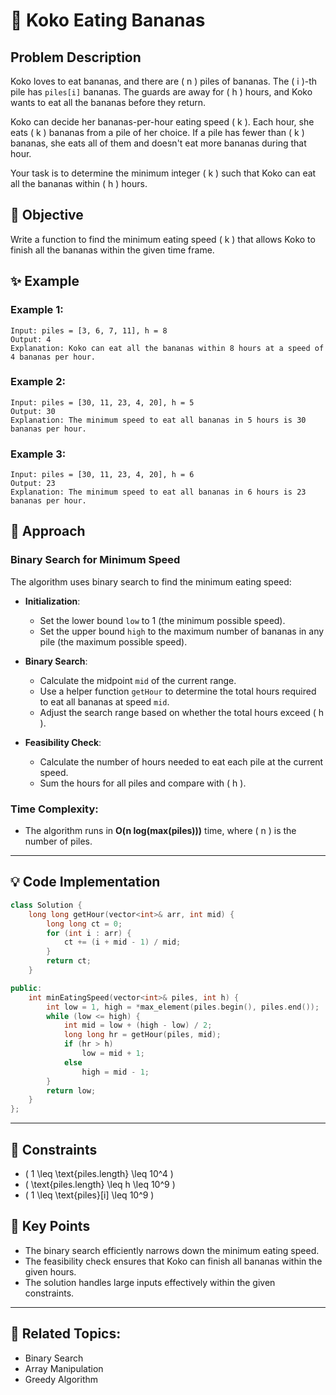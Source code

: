 # 🍌 **Koko Eating Bananas**

## Problem Description

Koko loves to eat bananas, and there are \( n \) piles of bananas. The \( i \)-th pile has `piles[i]` bananas. The guards are away for \( h \) hours, and Koko wants to eat all the bananas before they return.

Koko can decide her bananas-per-hour eating speed \( k \). Each hour, she eats \( k \) bananas from a pile of her choice. If a pile has fewer than \( k \) bananas, she eats all of them and doesn't eat more bananas during that hour.

Your task is to determine the minimum integer \( k \) such that Koko can eat all the bananas within \( h \) hours.

## 🎯 **Objective**

Write a function to find the minimum eating speed \( k \) that allows Koko to finish all the bananas within the given time frame.

## ✨ **Example**

### Example 1:
```plaintext
Input: piles = [3, 6, 7, 11], h = 8
Output: 4
Explanation: Koko can eat all the bananas within 8 hours at a speed of 4 bananas per hour.
```

### Example 2:
```plaintext
Input: piles = [30, 11, 23, 4, 20], h = 5
Output: 30
Explanation: The minimum speed to eat all bananas in 5 hours is 30 bananas per hour.
```

### Example 3:
```plaintext
Input: piles = [30, 11, 23, 4, 20], h = 6
Output: 23
Explanation: The minimum speed to eat all bananas in 6 hours is 23 bananas per hour.
```

## 🚀 **Approach**

### **Binary Search for Minimum Speed**

The algorithm uses binary search to find the minimum eating speed:

- **Initialization**:
  - Set the lower bound `low` to 1 (the minimum possible speed).
  - Set the upper bound `high` to the maximum number of bananas in any pile (the maximum possible speed).

- **Binary Search**:
  - Calculate the midpoint `mid` of the current range.
  - Use a helper function `getHour` to determine the total hours required to eat all bananas at speed `mid`.
  - Adjust the search range based on whether the total hours exceed \( h \).

- **Feasibility Check**:
  - Calculate the number of hours needed to eat each pile at the current speed.
  - Sum the hours for all piles and compare with \( h \).

### **Time Complexity**:
- The algorithm runs in **O(n log(max(piles)))** time, where \( n \) is the number of piles.

---

## 💡 **Code Implementation**

```cpp
class Solution {
    long long getHour(vector<int>& arr, int mid) {
        long long ct = 0;
        for (int i : arr) {
            ct += (i + mid - 1) / mid;
        }
        return ct;
    }

public:
    int minEatingSpeed(vector<int>& piles, int h) {
        int low = 1, high = *max_element(piles.begin(), piles.end());
        while (low <= high) {
            int mid = low + (high - low) / 2;
            long long hr = getHour(piles, mid);
            if (hr > h)
                low = mid + 1;
            else
                high = mid - 1;
        }
        return low;
    }
};
```

---

## 🔧 **Constraints**

- \( 1 \leq \text{piles.length} \leq 10^4 \)
- \( \text{piles.length} \leq h \leq 10^9 \)
- \( 1 \leq \text{piles}[i] \leq 10^9 \)

## 🌟 **Key Points**

- The binary search efficiently narrows down the minimum eating speed.
- The feasibility check ensures that Koko can finish all bananas within the given hours.
- The solution handles large inputs effectively within the given constraints.

---

## 🔗 **Related Topics**:
- Binary Search
- Array Manipulation
- Greedy Algorithm